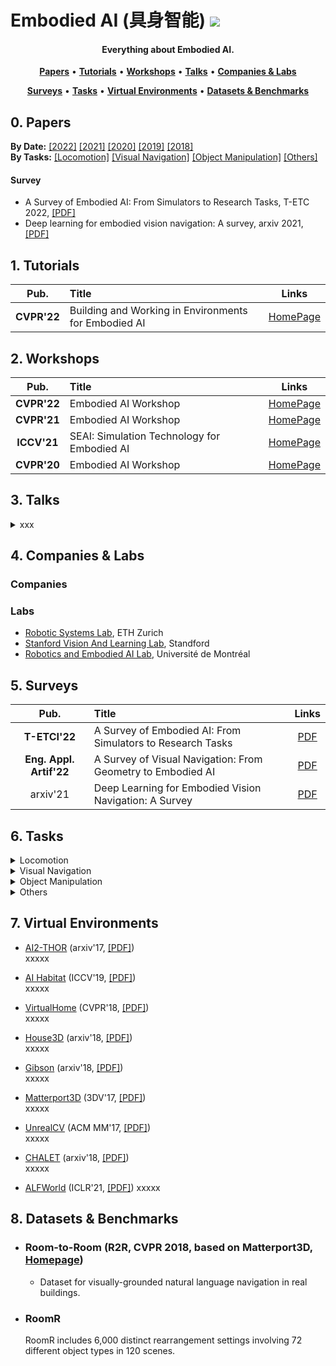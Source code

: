 # Embodied AI (具身智能) ![](https://visitor-badge.glitch.me/badge?page_id=putao537.Awesome-Embodied-AI)

<h4 align="center">Everything about Embodied AI.</h4>

<p align="center">
  <strong><a href="#0">Papers</a></strong> •
  <strong><a href="#1">Tutorials</a></strong> •
  <strong><a href="#2">Workshops</a></strong> •
  <strong><a href="#3">Talks</a></strong> •
  <strong><a href="#4">Companies & Labs</a></strong>
</p>

<p align="center">
  <strong><a href="#5">Surveys</a></strong> •
  <strong><a href="#6">Tasks</a></strong> •
  <strong><a href="#7">Virtual Environments</a></strong> •
  <strong><a href="#8">Datasets & Benchmarks</a></strong>
</p>


<h2 id="0">0. Papers</h2>

**By Date:** [[2022]](Papers/2022.md) [[2021]](Papers/2021.md) [[2020]](Papers/2020.md) [[2019]](Papers/2019.md) [[2018]](Papers/2018.md)    
**By Tasks:** [[Locomotion]](Papers/locomotion.md) [[Visual Navigation]](Papers/visual_navigation.md) [[Object Manipulation]](Papers/object_manipulation.md) [[Others]](Papers/others.md)  

#### Survey
- A Survey of Embodied AI: From Simulators to Research Tasks, T-ETC 2022, [[PDF]](https://arxiv.org/abs/2103.04918)
- Deep learning for embodied vision navigation: A survey, arxiv 2021, [[PDF]](https://arxiv.org/abs/2108.04097)

<h2 id="1">1. Tutorials</h2>

|  **Pub.**  | **Title**                                                    |                          **Links**                           |
| :--------: | :----------------------------------------------------------- | :----------------------------------------------------------: |
| **CVPR'22** | Building and Working in Environments for Embodied AI | [HomePage](https://ai-workshops.github.io/building-and-working-in-environments-for-embodied-ai-cvpr-2022/) |


<h2 id="2">2. Workshops</h2>

|  **Pub.**  | **Title**                                                    |                          **Links**                           |
| :--------: | :----------------------------------------------------------- | :----------------------------------------------------------: |
| **CVPR'22** | Embodied AI Workshop | [HomePage](https://embodied-ai.org/) |
| **CVPR'21** | Embodied AI Workshop | [HomePage](https://embodied-ai.org/cvpr2021) |
| **ICCV'21** | SEAI: Simulation Technology for Embodied AI | [HomePage](https://iccv21-seai.github.io/) |
| **CVPR'20** | Embodied AI Workshop | [HomePage](https://embodied-ai.org/cvpr2020) |


<h2 id="3">3. Talks</h2>

<details>
  <summary> xxx </summary>
  
  ### 2022
|  **Pub.**  | **Title**                                                    |                          **Links**                           |
| :--------: | :----------------------------------------------------------- | :----------------------------------------------------------: |
| **TPAMI** | **[xxx]** xxxx | [PDF](xxx) |

</details>


<h2 id="4">4. Companies & Labs</h2>

### Companies

### Labs
- [Robotic Systems Lab](https://rsl.ethz.ch/), ETH Zurich
- [Stanford Vision And Learning Lab](https://svl.stanford.edu/), Standford
- [Robotics and Embodied AI Lab](https://montrealrobotics.ca/), Université de Montréal


<h2 id="5">5. Surveys</h2>

|  **Pub.**  | **Title**                                                    |                          **Links**                           |
| :--------: | :----------------------------------------------------------- | :----------------------------------------------------------: |
| **T-ETCI'22** | A Survey of Embodied AI: From Simulators to Research Tasks | [PDF](https://arxiv.org/abs/2103.04918) |
| **Eng. Appl. Artif'22** | A Survey of Visual Navigation: From Geometry to Embodied AI | [PDF](https://www.sciencedirect.com/science/article/pii/S095219762200207X) |
| arxiv'21 | Deep Learning for Embodied Vision Navigation: A Survey | [PDF](https://arxiv.org/pdf/2108.04097.pdf) |


<h2 id="6">6. Tasks</h2>

<details>
  <summary> Locomotion </summary>  

</details>

<details>
  <summary> Visual Navigation </summary>  

  - **PointGoal Navigation** (arxiv 2018, [[PDF]](https://arxiv.org/abs/1609.05143)) requires an emboided agent to navigate form a starting location to a specific location. Some works propose to merely provide the tuple of (angle of goal, distance to goal) at the starting goal while other works propose to constantly update this tuple with the movement of agent.
  
  - **ImageGoal Navigation** (ICRA 2017, [[PDF]](https://arxiv.org/abs/1609.05143)) requires an emboided agent to navigate form a starting location towards a specific location that is specified by an RGB image. 

  - **ObjectGoal Navigation** (, [[PDF]]())  .
  
  - **Audio-Visual Navigation** (, [[PDF]]())  .
  
  - **Vision-Language Navigation** (CVPR 2018, [[PDF]](https://arxiv.org/abs/1711.07280)) requires an embodied agent to follow natural language instructions to navigate from a starting pose to a goal location.  Besides, some works propose to provide language-based assistance when the agent is lost.

</details>


<details>
  <summary> Object Manipulation </summary>  


</details>


<details>
  <summary> Others </summary>  
  
  - **Embodied Question Answering** (CVPR 2018, [[PDF]](https://arxiv.org/abs/1711.11543)) puts an intelligent agent at random location in a 3D environment and asked a question. The agent must first intelligently navigate to explore the environment, gather necessary visual information through first-person (egocentric) vision, and then answer the question.
  
  - **IQA** (CVPR 2018, [[PDF]](https://arxiv.org/abs/1712.03316)) puts an intelligent agent at random location in a 3D environment and asked a question. This task requires an agent to navigate around the scene, acquire visual understanding of scene elements, interact with objects (e.g. open refrigerators) and plan for a series of actions conditioned on the question.
   
  
  - **Rearrangement** (arxiv 2020, [[PDF]](https://arxiv.org/pdf/2011.01975.pdf)) requires an agent moves objects in a room, such that they are restored to a given initial configuration.

  - **REVERIE** (CVPR 2020, [[PDF]](https://arxiv.org/abs/1904.10151)) requires an intelligent agent to correctly localize a remote target object (can not be observed at starting location) specified by a concise high-level natural language instruction.
  
  - **TOUCHDOWN** (CVPR 2019, [[PDF]](https://arxiv.org/abs/1811.12354)) requires an agent to first follow navigation instructions in a real-life visual urban environment, and then identify a location described in natural language to find a hidden object at the goal position.
  
  
</details>

<h2 id="7">7. Virtual Environments</h2>

- [AI2-THOR](https://ai2thor.allenai.org/) (arxiv'17, [[PDF]](https://arxiv.org/pdf/1712.05474.pdf))    
  xxxxx   

- [AI Habitat](https://aihabitat.org/) (ICCV'19, [[PDF]](https://arxiv.org/pdf/1904.01201.pdf))  
  xxxxx   
  
- [VirtualHome](http://virtual-home.org/) (CVPR'18, [[PDF]](https://arxiv.org/pdf/1806.07011.pdf))     
  xxxxx   
  
- [House3D](https://github.com/facebookresearch/House3D) (arxiv'18, [[PDF]](https://arxiv.org/pdf/1801.02209.pdf))   
  xxxxx   
  
- [Gibson](http://gibsonenv.stanford.edu/) (arxiv'18, [[PDF]](https://arxiv.org/pdf/1808.10654.pdf))  
  xxxxx   
  
- [Matterport3D](https://niessner.github.io/Matterport/) (3DV'17, [[PDF]](https://arxiv.org/pdf/1709.06158.pdf))   
  xxxxx   
  
- [UnrealCV](https://unrealcv.org/) (ACM MM'17, [[PDF]](https://arxiv.org/pdf/1709.06158.pdf))    
  xxxxx   
  
- [CHALET](https://github.com/lil-lab/chalet) (arxiv'18, [[PDF]](https://arxiv.org/pdf/1801.07357.pdf))      
  xxxxx   
  
- [ALFWorld](https://alfworld.github.io/) (ICLR'21, [[PDF]]([https://arxiv.org/pdf/1709.06158.pdf](https://arxiv.org/pdf/2010.03768.pdf)))    
  xxxxx   
  
<h2 id="8">8. Datasets & Benchmarks</h2>

- ### Room-to-Room (R2R, CVPR 2018, based on Matterport3D, [Homepage](https://bringmeaspoon.org/))
  - Dataset for visually-grounded natural language navigation in real buildings.  

- ### RoomR 
  RoomR includes 6,000 distinct rearrangement settings involving 72 different object types in 120 scenes.

</details>
